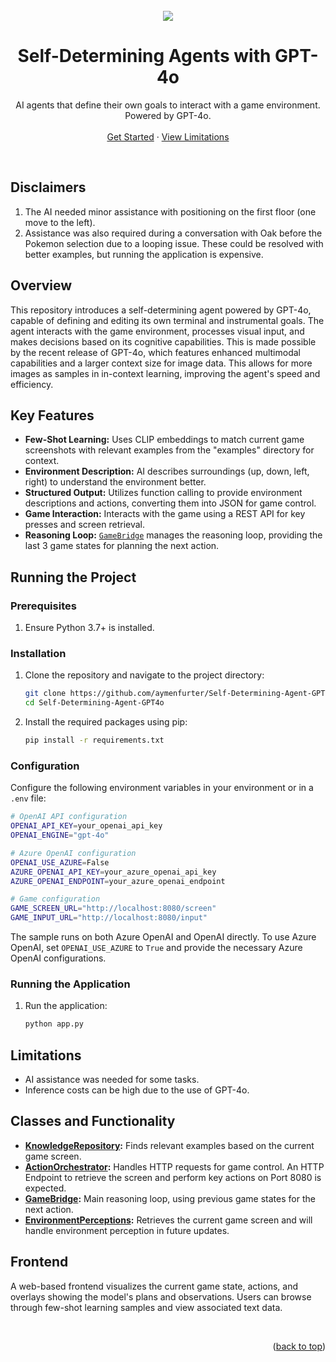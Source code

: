 <div id="top"></div>

<br />
<div align="center">
    <img src="assets/demo.gif?raw=true">
  <h1 align="center">Self-Determining Agents with GPT-4o</h1>
  <p align="center">
    AI agents that define their own goals to interact with a game environment. Powered by GPT-4o.
    <br />
    <br />
    <a href="#running-the-project">Get Started</a>
    ·
    <a href="#limitations">View Limitations</a>
  </p>
</div>
<br />

## Disclaimers
1. The AI needed minor assistance with positioning on the first floor (one move to the left).
2. Assistance was also required during a conversation with Oak before the Pokemon selection due to a looping issue. These could be resolved with better examples, but running the application is expensive.

## Overview
This repository introduces a self-determining agent powered by GPT-4o, capable of defining and editing its own terminal and instrumental goals. The agent interacts with the game environment, processes visual input, and makes decisions based on its cognitive capabilities. This is made possible by the recent release of GPT-4o, which features enhanced multimodal capabilities and a larger context size for image data. This allows for more images as samples in in-context learning, improving the agent's speed and efficiency.

## Key Features
- **Few-Shot Learning:** Uses CLIP embeddings to match current game screenshots with relevant examples from the "examples" directory for context.
- **Environment Description:** AI describes surroundings (up, down, left, right) to understand the environment better.
- **Structured Output:** Utilizes function calling to provide environment descriptions and actions, converting them into JSON for game control.
- **Game Interaction:** Interacts with the game using a REST API for key presses and screen retrieval.
- **Reasoning Loop:** [`GameBridge`](./game_bridge.py) manages the reasoning loop, providing the last 3 game states for planning the next action.

## Running the Project

### Prerequisites
1. Ensure Python 3.7+ is installed.

### Installation
1. Clone the repository and navigate to the project directory:
   ```sh
   git clone https://github.com/aymenfurter/Self-Determining-Agent-GPT4o.git
   cd Self-Determining-Agent-GPT4o
   ```
2. Install the required packages using pip:
   ```sh
   pip install -r requirements.txt
   ```

### Configuration
Configure the following environment variables in your environment or in a `.env` file:

```sh
# OpenAI API configuration
OPENAI_API_KEY=your_openai_api_key
OPENAI_ENGINE="gpt-4o"

# Azure OpenAI configuration
OPENAI_USE_AZURE=False
AZURE_OPENAI_API_KEY=your_azure_openai_api_key
AZURE_OPENAI_ENDPOINT=your_azure_openai_endpoint

# Game configuration
GAME_SCREEN_URL="http://localhost:8080/screen"
GAME_INPUT_URL="http://localhost:8080/input"
```

The sample runs on both Azure OpenAI and OpenAI directly. To use Azure OpenAI, set `OPENAI_USE_AZURE` to `True` and provide the necessary Azure OpenAI configurations.

### Running the Application
1. Run the application:
   ```sh
   python app.py
   ```

## Limitations
- AI assistance was needed for some tasks.
- Inference costs can be high due to the use of GPT-4o.

## Classes and Functionality
- **[KnowledgeRepository](./knowledge_repository.py):** Finds relevant examples based on the current game screen.
- **[ActionOrchestrator](./action_orchestrator.py):** Handles HTTP requests for game control. An HTTP Endpoint to retrieve the screen and perform key actions on Port 8080 is expected.
- **[GameBridge](./game_bridge.py):** Main reasoning loop, using previous game states for the next action.
- **[EnvironmentPerceptions](./environment_perceptions.py):** Retrieves the current game screen and will handle environment perception in future updates.

## Frontend
A web-based frontend visualizes the current game state, actions, and overlays showing the model's plans and observations. Users can browse through few-shot learning samples and view associated text data.

<br />

<p align="right">(<a href="#top">back to top</a>)</p>
